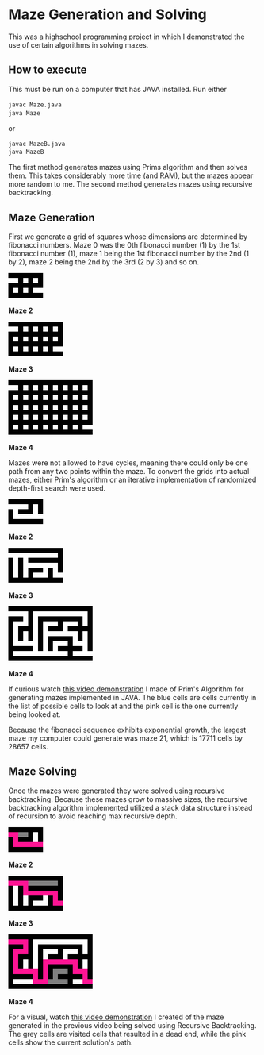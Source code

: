 # Maze Generation and Solving

This was a highschool programming project in which I demonstrated the use of certain algorithms in solving mazes.

## How to execute
This must be run on a computer that has JAVA installed. Run either

```bash
javac Maze.java
java Maze
```
or
```bash
javac MazeB.java
java MazeB
```
The first method generates mazes using Prims algorithm and then solves them. This takes considerably more time (and RAM), but the mazes appear more random to me. The second method generates mazes using recursive backtracking.

## Maze Generation
First we generate a grid of squares whose dimensions are determined by fibonacci numbers. Maze 0 was the 0th fibonacci number (1) by the 1st fibonacci number (1), maze 1 being the 1st fibonacci number by the 2nd (1 by 2), maze 2 being the 2nd by the 3rd (2 by 3) and so on.

![Maze 2](docs/images/maze32.png)

**Maze 2**

![Maze 3](docs/images/maze53.png)

**Maze 3**

![Maze 4](docs/images/maze85.png)

**Maze 4**

Mazes were not allowed to have cycles, meaning there could only be one path from any two points within the maze. To convert the grids into actual mazes, either Prim's algorithm or an iterative implementation of randomized depth-first search were used.

![Maze 2](docs/images/maze2.png)

**Maze 2**

![Maze 3](docs/images/maze3.png)

**Maze 3**

![Maze 4](docs/images/maze4.png)

**Maze 4**

If curious watch [this video demonstration](https://youtu.be/RiYUn40gsEY) I made of Prim's Algorithm for generating mazes implemented in JAVA. The blue cells are cells currently in the list of possible cells to look at and the pink cell is the one currently being looked at.

Because the fibonacci sequence exhibits exponential growth, the largest maze my computer could generate was maze 21, which is 17711 cells by 28657 cells.

## Maze Solving
Once the mazes were generated they were solved using recursive backtracking.
Because these mazes grow to massive sizes, the recursive backtracking algorithm implemented utilized a stack data structure instead of recursion to avoid reaching max recursive depth.

![Maze 2](docs/images/maze2Solved.png)

**Maze 2**

![Maze 3](docs/images/maze3Solved.png)

**Maze 3**

![Maze 4](docs/images/maze4Solved.png)

**Maze 4**

For a visual, watch [this video demonstration](https://youtu.be/EH_vHpoNSf0) I created of the maze generated in the previous video being solved using Recursive Backtracking. The grey cells are visited cells that resulted in a dead end, while the pink cells show the current solution's path.